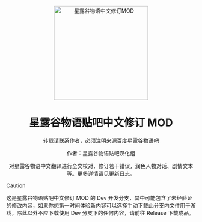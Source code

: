 <div align="center">
  
<a href="https://chr.svbbs.club/"><img src="https://imgs.svbbs.club/i/2024/66572c72d7fac.png" width="250" height="250" alt="星露谷物语中文修订MOD"></a>

# 星露谷物语贴吧中文修订 MOD

转载请联系作者，必须注明来源百度星露谷物语吧

作者：星露谷物语贴吧汉化组 <br/>

对星露谷物语中文翻译进行全文校对，修订若干错误，润色人物对话、剧情文本等。更多详情请见[更新日志](https://chr.svbbs.club/about/changelog.html)。

</div>

> [!CAUTION]
> 这是星露谷物语贴吧中文修订 MOD 的 Dev 开发分支，其中可能包含了未经验证的修改内容，如果你想第一时间体验新内容可以选择手动下载此分支内文件用于游戏，除此以外不应下载使用 Dev 分支下的任何内容，请前往 Release 下载成品。
